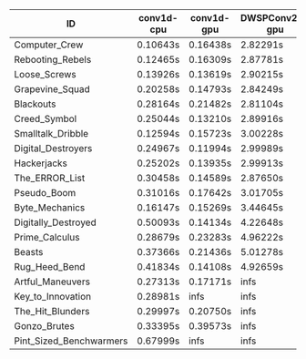 |ID|conv1d-cpu|conv1d-gpu|DWSPConv2D-gpu|gemm-gpu|avg|
|-|-|-|-|-|-|
|Computer_Crew|0.10643s|0.16438s|2.82291s|1.71348s|1.20180s|
|Rebooting_Rebels|0.12465s|0.16309s|2.87781s|1.68460s|1.21254s|
|Loose_Screws|0.13926s|0.13619s|2.90215s|1.78574s|1.24083s|
|Grapevine_Squad|0.20258s|0.14793s|2.84249s|1.77090s|1.24098s|
|Blackouts|0.28164s|0.21482s|2.81104s|1.69165s|1.24978s|
|Creed_Symbol|0.25044s|0.13210s|2.89916s|1.74716s|1.25721s|
|Smalltalk_Dribble|0.12594s|0.15723s|3.00228s|1.89288s|1.29458s|
|Digital_Destroyers|0.24967s|0.11994s|2.99989s|1.89188s|1.31535s|
|Hackerjacks|0.25202s|0.13935s|2.99913s|1.91234s|1.32571s|
|The_ERROR_List|0.30458s|0.14589s|2.87650s|1.99759s|1.33114s|
|Pseudo_Boom|0.31016s|0.17642s|3.01705s|1.91136s|1.35375s|
|Byte_Mechanics|0.16147s|0.15269s|3.44645s|2.16435s|1.48124s|
|Digitally_Destroyed|0.50093s|0.14134s|4.22648s|2.52478s|1.84838s|
|Prime_Calculus|0.28679s|0.23283s|4.96222s|3.04823s|2.13252s|
|Beasts|0.37366s|0.21436s|5.01278s|3.29261s|2.22336s|
|Rug_Heed_Bend|0.41834s|0.14108s|4.92659s|4.37463s|2.46516s|
|Artful_Maneuvers|0.27313s|0.17171s|infs|1.70602s|infs|
|Key_to_Innovation|0.28981s|infs|infs|2.55230s|infs|
|The_Hit_Blunders|0.29997s|0.20750s|infs|1.89332s|infs|
|Gonzo_Brutes|0.33395s|0.39573s|infs|4.36199s|infs|
|Pint_Sized_Benchwarmers|0.67999s|infs|infs|4.51763s|infs|
